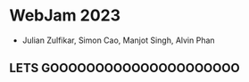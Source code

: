 # WebJam 2023

- Julian Zulfikar, Simon Cao, Manjot Singh, Alvin Phan

## LETS GOOOOOOOOOOOOOOOOOOOOO
